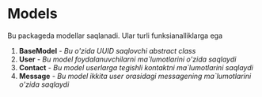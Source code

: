 # Models
Bu packageda modellar saqlanadi. Ular turli funksianalliklarga ega

1. **BaseModel** - *Bu o'zida UUID saqlovchi abstract class*
2. **User** - *Bu model foydalanuvchilarni ma`lumotlarini o'zida saqlaydi*
3. **Contact** - *Bu model userlarga tegishli kontaktni ma`lumotlarini saqlaydi*
4. **Message** - *Bu model ikkita user orasidagi messagening ma`lumotlarini o'zida saqlaydi*